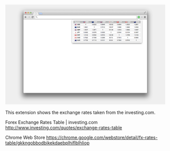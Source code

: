 ![ScreenShot](https://github.com/urtt/Exchange-Rate-Table-for-Chrome/raw/master/ScreenShot/02.png)

This extension shows the exchange rates taken from the investing.com.

Forex Exchange Rates Table | investing.com
http://www.investing.com/quotes/exchange-rates-table

Chrome Web Store
https://chrome.google.com/webstore/detail/fx-rates-table/gkkngobbodbikekdaebplhiflblhliop
